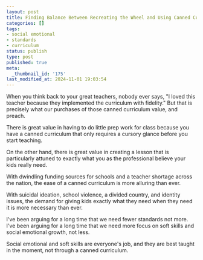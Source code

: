 ```yaml
---
layout: post
title: Finding Balance Between Recreating the Wheel and Using Canned Curriculum
categories: []
tags:
- social emotional
- standards
- curriculum
status: publish
type: post
published: true
meta:
  _thumbnail_id: '175'
last_modified_at: 2024-11-01 19:03:54
---
```


When you think back to your great teachers, nobody ever says, "I loved this teacher because they implemented the curriculum with fidelity." But that is precisely what our purchases of those canned curriculum value, and preach.

There is great value in having to do little prep work for class because you have a canned curriculum that only requires a cursory glance before you start teaching.

On the other hand, there is great value in creating a lesson that is particularly attuned to exactly what you as the professional believe your kids really need.

With dwindling funding sources for schools and a teacher shortage across the nation, the ease of a canned curriculum is more alluring than ever.

With suicidal ideation, school violence, a divided country, and identity issues, the demand for giving kids exactly what they need when they need it is more necessary than ever.

I've been arguing for a long time that we need fewer standards not more.  I've been arguing for a long time that we need more focus on soft skills and social emotional growth, not less.

Social emotional and soft skills are everyone's job, and they are best taught in the moment, not through a canned curriculum.
